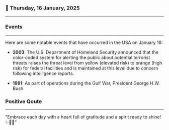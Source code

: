 ### 📅 Thursday, 16 January, 2025
------
### Events
------
Here are some notable events that have occurred in the USA on January 16:

- **2003**: The U.S. Department of Homeland Security announced that the color-coded system for alerting the public about potential terrorist threats raises the threat level from yellow (elevated risk) to orange (high risk) for federal facilities and is maintained at this level due to concern following intelligence reports.

- **1991**: As part of operations during the Gulf War, President George H.W. Bush
### Positive Qoute
------
"Embrace each day with a heart full of gratitude and a spirit ready to shine! ✨🌼😊"
